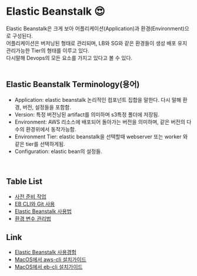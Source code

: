 # Elastic Beanstalk :heart_eyes:
Elastic Beanstalk은 크게 보아 어플리케이션(Application)과 환경(Environment)으로 구성된다. <br />
어플리케이션은 버저닝된 형태로 관리되며, LB와 SG와 같은 환경들이 생성 배포 유지 관리가능한 Tier의 형태를 이루고 있다. <br />
다시말해 Devops의 모든 요소를 가지고 있다고 볼 수 있다.
<br /><br />

## Elastic Beanstalk Terminology(용어)
- Application: elastic beanstalk 논리적인 컴포넌트 집합을 말한다. 다시 말해 환경, 버전, 설정들을 포함함.
- Version: 특정 버전닝된 artifact를 의미하며 s3특정 폴더에 저장됨.
- Environment: AWS 리소스에 배포되어 돌아가는 버전을 의미하며, 같은 버전의 다수의 환경위에서 동작가능함.
- Environment Tier: elastic beanstalk을 선택할때 webserver 또는 worker 와 같은 tier를 선택하게됨.
- Configuration: elastic bean의 설정들.
<br />

## Table List
- [사전 준비 작업](./docs/pre-requisite.md)
- [EB CLI와 Git 사용](./docs/ebcli-git.md)
- [Elastic Beanstalk 사용법](./docs/ebcli-deploy.md)
- [환경 변수 관리법](./docs/ebcli-environment-variable.md)

## Link
- [Elastic Beanstalk 사용경험](http://yonguri.tistory.com/entry/AWS-AWS-Elastic-beanstalk-%EC%9D%84-%EC%9D%B4%EC%9A%A9%ED%95%9C-%EC%9B%B9%EC%96%B4%ED%94%8C%EB%A6%AC%EC%BC%80%EC%9D%B4%EC%85%98-%EA%B5%AC%EC%B6%95-1)
- [MacOS에서 aws-cli 설치가이드](https://docs.aws.amazon.com/ko_kr/cli/latest/userguide/cli-install-macos.html)
- [MacOS에서 eb-cli 설치가이드](https://docs.aws.amazon.com/ko_kr/elasticbeanstalk/latest/dg/eb-cli3-install-osx.html)

